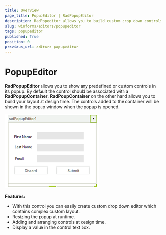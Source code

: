 ```yaml
---
title: Overview
page_title: PopupEditor | RadPopupEditor
description: RadPopeditor allows you to build custom drop down controls. 
slug: winforms/editors/popupeditor
tags: popupeditor
published: True
position: 0
previous_url: editors-popupeditor
---
```


# PopupEditor

__RadPopupEditor__ allows you to show any predefined or custom controls in its popup. By default the control should be associated with a __RadPopupContainer__. __RadPoupContainer__ on the other hand allows you to build your layout at design time. The controls added to the container will be shown in the popup window when the popup is opened.

![editors-popupeditor 001](images/editors-popupeditor001.png)

__Features:__

* With this control you can easily create custom drop down editor which contains complex custom layout.
* Resizing the popup at runtime.
* Adding and arranging controls at design time.
* Display a value in the control text box.


